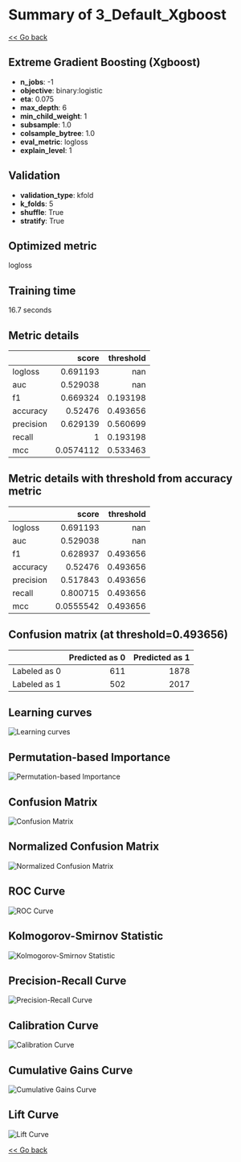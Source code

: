 # Summary of 3_Default_Xgboost

[<< Go back](../README.md)


## Extreme Gradient Boosting (Xgboost)
- **n_jobs**: -1
- **objective**: binary:logistic
- **eta**: 0.075
- **max_depth**: 6
- **min_child_weight**: 1
- **subsample**: 1.0
- **colsample_bytree**: 1.0
- **eval_metric**: logloss
- **explain_level**: 1

## Validation
 - **validation_type**: kfold
 - **k_folds**: 5
 - **shuffle**: True
 - **stratify**: True

## Optimized metric
logloss

## Training time

16.7 seconds

## Metric details
|           |     score |   threshold |
|:----------|----------:|------------:|
| logloss   | 0.691193  |  nan        |
| auc       | 0.529038  |  nan        |
| f1        | 0.669324  |    0.193198 |
| accuracy  | 0.52476   |    0.493656 |
| precision | 0.629139  |    0.560699 |
| recall    | 1         |    0.193198 |
| mcc       | 0.0574112 |    0.533463 |


## Metric details with threshold from accuracy metric
|           |     score |   threshold |
|:----------|----------:|------------:|
| logloss   | 0.691193  |  nan        |
| auc       | 0.529038  |  nan        |
| f1        | 0.628937  |    0.493656 |
| accuracy  | 0.52476   |    0.493656 |
| precision | 0.517843  |    0.493656 |
| recall    | 0.800715  |    0.493656 |
| mcc       | 0.0555542 |    0.493656 |


## Confusion matrix (at threshold=0.493656)
|              |   Predicted as 0 |   Predicted as 1 |
|:-------------|-----------------:|-----------------:|
| Labeled as 0 |              611 |             1878 |
| Labeled as 1 |              502 |             2017 |

## Learning curves
![Learning curves](learning_curves.png)

## Permutation-based Importance
![Permutation-based Importance](permutation_importance.png)
## Confusion Matrix

![Confusion Matrix](confusion_matrix.png)


## Normalized Confusion Matrix

![Normalized Confusion Matrix](confusion_matrix_normalized.png)


## ROC Curve

![ROC Curve](roc_curve.png)


## Kolmogorov-Smirnov Statistic

![Kolmogorov-Smirnov Statistic](ks_statistic.png)


## Precision-Recall Curve

![Precision-Recall Curve](precision_recall_curve.png)


## Calibration Curve

![Calibration Curve](calibration_curve_curve.png)


## Cumulative Gains Curve

![Cumulative Gains Curve](cumulative_gains_curve.png)


## Lift Curve

![Lift Curve](lift_curve.png)



[<< Go back](../README.md)
